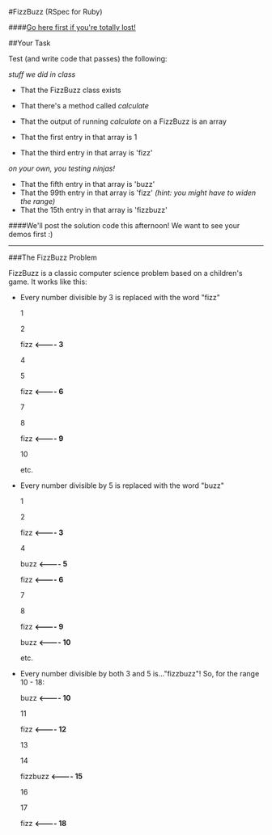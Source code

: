 #FizzBuzz (RSpec for Ruby)

####[Go here first if you're totally lost!](https://github.com/ga-students/WDI_LA_5-6/blob/master/04-week/fizz_buzz/README.md)

##Your Task


Test (and write code that passes) the following:

*stuff we did in class*

- That the FizzBuzz class exists
- That there's a method called *calculate*
- That the output of running *calculate* on a FizzBuzz is an array

- That the first entry in that array is 1
- That the third entry in that array is 'fizz'


*on your own, you testing ninjas!*

- That the fifth entry in that array is 'buzz'
- That the 99th entry in that array is 'fizz' *(hint: you might have to widen the range)*
- That the 15th entry in that array is 'fizzbuzz'


####We'll post the solution code this afternoon! We want to see your demos first :)

--------------

###The FizzBuzz Problem

FizzBuzz is a classic computer science problem based on a children's game. It works like this:

- Every number divisible by 3 is replaced with the word "fizz"

	1
	
	2
	
	fizz **<---- 3**
	
	4
	
	5
	
	fizz **<---- 6**
	
	7
	
	8
	
	fizz **<---- 9** 
	
	10
	 
	etc.
	
	
- Every number divisible by 5 is replaced with the word "buzz"

	1
	
	2
	
	fizz **<---- 3**
	
	4
	
	buzz **<---- 5**
	
	fizz **<---- 6**
	
	7
	
	8
	
	fizz **<---- 9** 
	
	buzz **<---- 10** 
	 
	etc.
	
	
- Every number divisible by both 3 and 5 is…"fizzbuzz"!
	So, for the range 10 - 18:

	buzz **<---- 10**
	
	11
	
	fizz **<---- 12**
	
	13
	
	14
	
	fizzbuzz **<---- 15**
	
	16
	
	17
	
	fizz **<---- 18**
	
	
